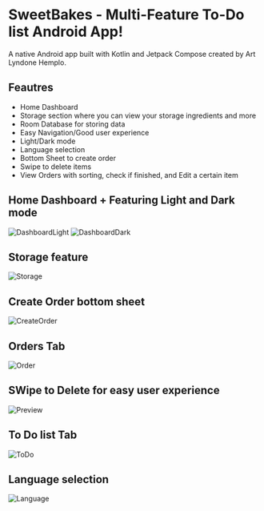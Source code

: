 # SweetBakes - Multi-Feature To-Do list Android App!

A native Android app built with Kotlin and Jetpack Compose created by Art Lyndone Hemplo.

## Feautres
- Home Dashboard
- Storage section where you can view your storage ingredients and more
- Room Database for storing data
- Easy Navigation/Good user experience
- Light/Dark mode
- Language selection
- Bottom Sheet to create order
- Swipe to delete items
- View Orders with sorting, check if finished, and Edit a certain item

## Home Dashboard + Featuring Light and Dark mode
![DashboardLight](app/screenshots/Home_Dashboard.png)
![DashboardDark](app/screenshots/Light_Darkmode_feature.png)

## Storage feature
![Storage](app/screenshots/Storage.png)

## Create Order bottom sheet
![CreateOrder](app/screenshots/createOrder.png)

## Orders Tab
![Order](app/screenshots/Orders.png)

## SWipe to Delete for easy user experience
![Preview](app/screenshots/deletion.gif)

## To Do list Tab
![ToDo](app/screenshots/ToDo.png)

## Language selection
![Language](app/screenshots/Language.png)

